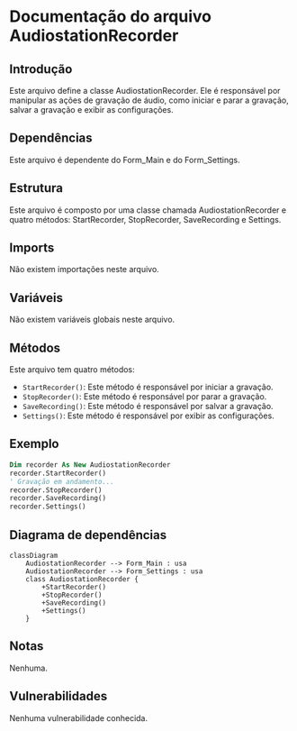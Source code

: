 # Documentação do arquivo AudiostationRecorder

## Introdução

Este arquivo define a classe AudiostationRecorder. Ele é responsável por manipular as ações de gravação de áudio, como iniciar e parar a gravação, salvar a gravação e exibir as configurações.

## Dependências

Este arquivo é dependente do Form_Main e do Form_Settings.

## Estrutura

Este arquivo é composto por uma classe chamada AudiostationRecorder e quatro métodos: StartRecorder, StopRecorder, SaveRecording e Settings.

## Imports

Não existem importações neste arquivo.

## Variáveis

Não existem variáveis globais neste arquivo.

## Métodos

Este arquivo tem quatro métodos:

- `StartRecorder()`: Este método é responsável por iniciar a gravação.
- `StopRecorder()`: Este método é responsável por parar a gravação.
- `SaveRecording()`: Este método é responsável por salvar a gravação.
- `Settings()`: Este método é responsável por exibir as configurações.

## Exemplo

```vb
Dim recorder As New AudiostationRecorder
recorder.StartRecorder()
' Gravação em andamento...
recorder.StopRecorder()
recorder.SaveRecording()
recorder.Settings()
```

## Diagrama de dependências

```mermaid
classDiagram
    AudiostationRecorder --> Form_Main : usa
    AudiostationRecorder --> Form_Settings : usa
    class AudiostationRecorder {
        +StartRecorder()
        +StopRecorder()
        +SaveRecording()
        +Settings()
    }
```

## Notas

Nenhuma.

## Vulnerabilidades

Nenhuma vulnerabilidade conhecida.